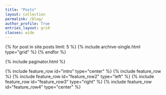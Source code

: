```yaml
---
title: "Posts"
layout: collection
permalink: /blog/
author_profile: True
entries_layout: grid
classes: wide
---
```

{% for post in site.posts limit: 5 %}
  {% include archive-single.html type="grid" %}
{% endfor %}

{% include paginator.html %}

{% include feature_row id="intro" type="center" %}
{% include feature_row %}
{% include feature_row id="feature_row2" type="left" %}
{% include feature_row id="feature_row3" type="right" %}
{% include feature_row id="feature_row4" type="center" %}
